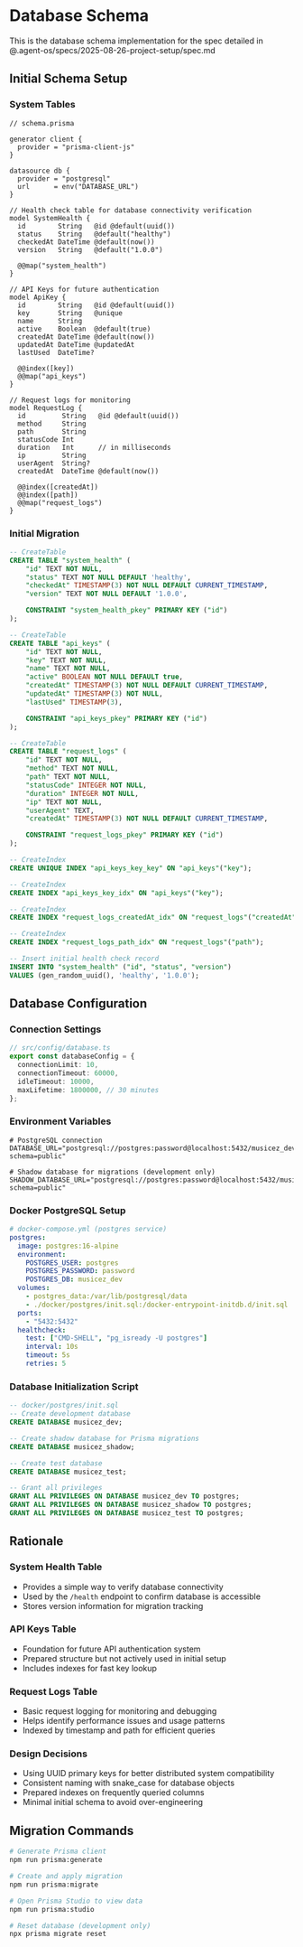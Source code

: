 # Database Schema

This is the database schema implementation for the spec detailed in @.agent-os/specs/2025-08-26-project-setup/spec.md

## Initial Schema Setup

### System Tables

```prisma
// schema.prisma

generator client {
  provider = "prisma-client-js"
}

datasource db {
  provider = "postgresql"
  url      = env("DATABASE_URL")
}

// Health check table for database connectivity verification
model SystemHealth {
  id        String   @id @default(uuid())
  status    String   @default("healthy")
  checkedAt DateTime @default(now())
  version   String   @default("1.0.0")
  
  @@map("system_health")
}

// API Keys for future authentication
model ApiKey {
  id        String   @id @default(uuid())
  key       String   @unique
  name      String
  active    Boolean  @default(true)
  createdAt DateTime @default(now())
  updatedAt DateTime @updatedAt
  lastUsed  DateTime?
  
  @@index([key])
  @@map("api_keys")
}

// Request logs for monitoring
model RequestLog {
  id         String   @id @default(uuid())
  method     String
  path       String
  statusCode Int
  duration   Int      // in milliseconds
  ip         String
  userAgent  String?
  createdAt  DateTime @default(now())
  
  @@index([createdAt])
  @@index([path])
  @@map("request_logs")
}
```

### Initial Migration

```sql
-- CreateTable
CREATE TABLE "system_health" (
    "id" TEXT NOT NULL,
    "status" TEXT NOT NULL DEFAULT 'healthy',
    "checkedAt" TIMESTAMP(3) NOT NULL DEFAULT CURRENT_TIMESTAMP,
    "version" TEXT NOT NULL DEFAULT '1.0.0',

    CONSTRAINT "system_health_pkey" PRIMARY KEY ("id")
);

-- CreateTable
CREATE TABLE "api_keys" (
    "id" TEXT NOT NULL,
    "key" TEXT NOT NULL,
    "name" TEXT NOT NULL,
    "active" BOOLEAN NOT NULL DEFAULT true,
    "createdAt" TIMESTAMP(3) NOT NULL DEFAULT CURRENT_TIMESTAMP,
    "updatedAt" TIMESTAMP(3) NOT NULL,
    "lastUsed" TIMESTAMP(3),

    CONSTRAINT "api_keys_pkey" PRIMARY KEY ("id")
);

-- CreateTable
CREATE TABLE "request_logs" (
    "id" TEXT NOT NULL,
    "method" TEXT NOT NULL,
    "path" TEXT NOT NULL,
    "statusCode" INTEGER NOT NULL,
    "duration" INTEGER NOT NULL,
    "ip" TEXT NOT NULL,
    "userAgent" TEXT,
    "createdAt" TIMESTAMP(3) NOT NULL DEFAULT CURRENT_TIMESTAMP,

    CONSTRAINT "request_logs_pkey" PRIMARY KEY ("id")
);

-- CreateIndex
CREATE UNIQUE INDEX "api_keys_key_key" ON "api_keys"("key");

-- CreateIndex
CREATE INDEX "api_keys_key_idx" ON "api_keys"("key");

-- CreateIndex
CREATE INDEX "request_logs_createdAt_idx" ON "request_logs"("createdAt");

-- CreateIndex
CREATE INDEX "request_logs_path_idx" ON "request_logs"("path");

-- Insert initial health check record
INSERT INTO "system_health" ("id", "status", "version") 
VALUES (gen_random_uuid(), 'healthy', '1.0.0');
```

## Database Configuration

### Connection Settings
```typescript
// src/config/database.ts
export const databaseConfig = {
  connectionLimit: 10,
  connectionTimeout: 60000,
  idleTimeout: 10000,
  maxLifetime: 1800000, // 30 minutes
};
```

### Environment Variables
```env
# PostgreSQL connection
DATABASE_URL="postgresql://postgres:password@localhost:5432/musicez_dev?schema=public"

# Shadow database for migrations (development only)
SHADOW_DATABASE_URL="postgresql://postgres:password@localhost:5432/musicez_shadow?schema=public"
```

### Docker PostgreSQL Setup
```yaml
# docker-compose.yml (postgres service)
postgres:
  image: postgres:16-alpine
  environment:
    POSTGRES_USER: postgres
    POSTGRES_PASSWORD: password
    POSTGRES_DB: musicez_dev
  volumes:
    - postgres_data:/var/lib/postgresql/data
    - ./docker/postgres/init.sql:/docker-entrypoint-initdb.d/init.sql
  ports:
    - "5432:5432"
  healthcheck:
    test: ["CMD-SHELL", "pg_isready -U postgres"]
    interval: 10s
    timeout: 5s
    retries: 5
```

### Database Initialization Script
```sql
-- docker/postgres/init.sql
-- Create development database
CREATE DATABASE musicez_dev;

-- Create shadow database for Prisma migrations
CREATE DATABASE musicez_shadow;

-- Create test database
CREATE DATABASE musicez_test;

-- Grant all privileges
GRANT ALL PRIVILEGES ON DATABASE musicez_dev TO postgres;
GRANT ALL PRIVILEGES ON DATABASE musicez_shadow TO postgres;
GRANT ALL PRIVILEGES ON DATABASE musicez_test TO postgres;
```

## Rationale

### System Health Table
- Provides a simple way to verify database connectivity
- Used by the `/health` endpoint to confirm database is accessible
- Stores version information for migration tracking

### API Keys Table
- Foundation for future API authentication system
- Prepared structure but not actively used in initial setup
- Includes indexes for fast key lookup

### Request Logs Table
- Basic request logging for monitoring and debugging
- Helps identify performance issues and usage patterns
- Indexed by timestamp and path for efficient queries

### Design Decisions
- Using UUID primary keys for better distributed system compatibility
- Consistent naming with snake_case for database objects
- Prepared indexes on frequently queried columns
- Minimal initial schema to avoid over-engineering

## Migration Commands

```bash
# Generate Prisma client
npm run prisma:generate

# Create and apply migration
npm run prisma:migrate

# Open Prisma Studio to view data
npm run prisma:studio

# Reset database (development only)
npx prisma migrate reset
```